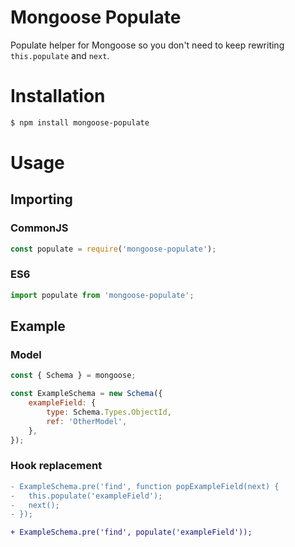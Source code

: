 # Mongoose Populate

Populate helper for Mongoose so you don't need to keep rewriting `this.populate` and `next`.

# Installation

```sh
$ npm install mongoose-populate
```

# Usage

## Importing

### CommonJS

```js
const populate = require('mongoose-populate');
```

### ES6

```js
import populate from 'mongoose-populate';
```

## Example

### Model

```js
const { Schema } = mongoose;

const ExampleSchema = new Schema({
    exampleField: {
        type: Schema.Types.ObjectId,
        ref: 'OtherModel',
    },
});
```

### Hook replacement

```diff
- ExampleSchema.pre('find', function popExampleField(next) {
-   this.populate('exampleField');
-   next();
- });

+ ExampleSchema.pre('find', populate('exampleField'));
```
